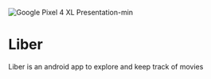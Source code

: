 ![Google Pixel 4 XL Presentation-min](https://user-images.githubusercontent.com/42677151/227161048-3620d3c2-3d7a-48ad-a888-6191ff54b81d.png)
# Liber
Liber is an android app to explore and keep track of movies
